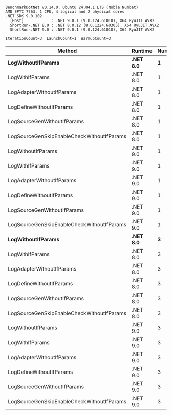 ```

BenchmarkDotNet v0.14.0, Ubuntu 24.04.1 LTS (Noble Numbat)
AMD EPYC 7763, 1 CPU, 4 logical and 2 physical cores
.NET SDK 9.0.102
  [Host]            : .NET 9.0.1 (9.0.124.61010), X64 RyuJIT AVX2
  ShortRun-.NET 8.0 : .NET 8.0.12 (8.0.1224.60305), X64 RyuJIT AVX2
  ShortRun-.NET 9.0 : .NET 9.0.1 (9.0.124.61010), X64 RyuJIT AVX2

IterationCount=3  LaunchCount=1  WarmupCount=3  

```
| Method                                     | Runtime  | Number | Mean      | Error     | StdDev   | Min       | Max       | Gen0   | Allocated |
|------------------------------------------- |--------- |------- |----------:|----------:|---------:|----------:|----------:|-------:|----------:|
| **LogWithoutIfParams**                         | **.NET 8.0** | **1**      |  **58.51 ns** |  **7.312 ns** | **0.401 ns** |  **58.13 ns** |  **58.93 ns** | **0.0052** |      **88 B** |
| LogWithIfParams                            | .NET 8.0 | 1      |  59.18 ns | 19.988 ns | 1.096 ns |  57.97 ns |  60.10 ns | 0.0052 |      88 B |
| LogAdapterWithoutIfParams                  | .NET 8.0 | 1      |  61.21 ns | 27.146 ns | 1.488 ns |  59.52 ns |  62.32 ns | 0.0052 |      88 B |
| LogDefineWithoutIfParams                   | .NET 8.0 | 1      |  19.95 ns |  1.116 ns | 0.061 ns |  19.91 ns |  20.02 ns |      - |         - |
| LogSourceGenWithoutIfParams                | .NET 8.0 | 1      |  19.97 ns |  0.671 ns | 0.037 ns |  19.93 ns |  20.00 ns |      - |         - |
| LogSourceGenSkipEnableCheckWithoutIfParams | .NET 8.0 | 1      |  19.26 ns |  0.146 ns | 0.008 ns |  19.25 ns |  19.27 ns |      - |         - |
| LogWithoutIfParams                         | .NET 9.0 | 1      |  57.42 ns |  4.753 ns | 0.261 ns |  57.19 ns |  57.70 ns | 0.0052 |      88 B |
| LogWithIfParams                            | .NET 9.0 | 1      |  57.39 ns | 14.462 ns | 0.793 ns |  56.50 ns |  58.03 ns | 0.0052 |      88 B |
| LogAdapterWithoutIfParams                  | .NET 9.0 | 1      |  57.83 ns |  9.544 ns | 0.523 ns |  57.32 ns |  58.37 ns | 0.0052 |      88 B |
| LogDefineWithoutIfParams                   | .NET 9.0 | 1      |  19.94 ns |  0.876 ns | 0.048 ns |  19.89 ns |  19.98 ns |      - |         - |
| LogSourceGenWithoutIfParams                | .NET 9.0 | 1      |  20.18 ns |  0.447 ns | 0.024 ns |  20.15 ns |  20.19 ns |      - |         - |
| LogSourceGenSkipEnableCheckWithoutIfParams | .NET 9.0 | 1      |  19.25 ns |  0.120 ns | 0.007 ns |  19.24 ns |  19.25 ns |      - |         - |
| **LogWithoutIfParams**                         | **.NET 8.0** | **3**      | **179.03 ns** |  **6.117 ns** | **0.335 ns** | **178.65 ns** | **179.28 ns** | **0.0157** |     **264 B** |
| LogWithIfParams                            | .NET 8.0 | 3      | 175.49 ns | 46.388 ns | 2.543 ns | 173.83 ns | 178.41 ns | 0.0157 |     264 B |
| LogAdapterWithoutIfParams                  | .NET 8.0 | 3      | 174.67 ns | 41.954 ns | 2.300 ns | 172.75 ns | 177.22 ns | 0.0157 |     264 B |
| LogDefineWithoutIfParams                   | .NET 8.0 | 3      |  59.49 ns |  4.916 ns | 0.269 ns |  59.24 ns |  59.78 ns |      - |         - |
| LogSourceGenWithoutIfParams                | .NET 8.0 | 3      |  58.61 ns |  1.952 ns | 0.107 ns |  58.53 ns |  58.73 ns |      - |         - |
| LogSourceGenSkipEnableCheckWithoutIfParams | .NET 8.0 | 3      |  57.32 ns |  0.800 ns | 0.044 ns |  57.27 ns |  57.36 ns |      - |         - |
| LogWithoutIfParams                         | .NET 9.0 | 3      | 171.22 ns | 31.601 ns | 1.732 ns | 170.06 ns | 173.21 ns | 0.0157 |     264 B |
| LogWithIfParams                            | .NET 9.0 | 3      | 175.37 ns | 41.728 ns | 2.287 ns | 173.97 ns | 178.01 ns | 0.0157 |     264 B |
| LogAdapterWithoutIfParams                  | .NET 9.0 | 3      | 174.67 ns |  8.901 ns | 0.488 ns | 174.11 ns | 174.97 ns | 0.0157 |     264 B |
| LogDefineWithoutIfParams                   | .NET 9.0 | 3      |  59.55 ns |  2.697 ns | 0.148 ns |  59.39 ns |  59.67 ns |      - |         - |
| LogSourceGenWithoutIfParams                | .NET 9.0 | 3      |  59.11 ns |  0.484 ns | 0.027 ns |  59.08 ns |  59.13 ns |      - |         - |
| LogSourceGenSkipEnableCheckWithoutIfParams | .NET 9.0 | 3      |  58.65 ns |  0.243 ns | 0.013 ns |  58.64 ns |  58.66 ns |      - |         - |

